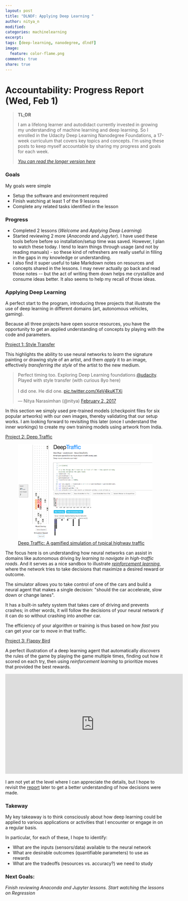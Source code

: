 ```yaml
---
layout: post
title: "DLNDF: Applying Deep Learning "
author: nitya_n
modified:
categories: machinelearning
excerpt:
tags: [deep-learning, nanodegree, dlndf]
image:
  feature: color-flame.png
comments: true
share: true
---
```


# Accountability: Progress Report (Wed, Feb 1)

> **TL;DR**
> 
> I am a lifelong learner and autodidact currently invested in growing my understanding of machine learning and deep learning. So I enrolled in the Udacity Deep Learning Nanodegree Foundations, a 17-week curriculum that covers key topics and concepts. I'm using these posts to keep myself accountable by sharing my progress and goals for each week.
> 
> [_You can read the longer version here_](http://study.camp/machinelearning/deep-learning-nd/)



### Goals

My goals were simple
 
  * Setup the software and environment required
  * Finish watching at least 1 of the 9 lessons 
  * Complete any related tasks identified in the lesson

### Progress

  * Completed 2 lessons (_Welcome_ and _Applying Deep Learning_)
  * Started reviewing 2 more (_Anaconda_ and _Jupyter_). I have used these tools before before so installation/setup time was saved. However, I plan to watch these today. I tend to learn things through usage (and not by reading manuals) - so these kind of refreshers are really useful in filling in the gaps in my knowledge or understanding. 
  * I also find it super useful to take Markdown notes on resources and concepts shared in the lessons. I may never actually go back and read those notes -- but the act of writing them down helps me crystallize and consume ideas better. It also seems to help my recall of those ideas.

### Applying Deep Learning

A perfect start to the program, introducing three projects that illustrate the use of deep learning in different domains (art, autonomous vehicles, gaming). 

Because all three projects have open source resources, you have the opportunity to get an applied understanding of concepts by playing with the code and parameters.

<a href="https://github.com/lengstrom/fast-style-transfer" class="btn">Project 1: Style Transfer</a>

This highlights the ability to use neural networks to _learn_ the signature painting or drawing style of an artist, and them _apply_ it to an image, effectively _transferring the style_ of the artist to the new medium.

<blockquote class="twitter-tweet" data-lang="en"><p lang="en" dir="ltr">Perfect timing too. Exploring Deep Learning foundations <a href="https://twitter.com/udacity">@udacity</a>. Played with style transfer (with curious 8yo here)<br><br>I did one. He did one. <a href="https://t.co/XeV4kuKTXi">pic.twitter.com/XeV4kuKTXi</a></p>&mdash; Nitya Narasimhan (@nitya) <a href="https://twitter.com/nitya/status/826986532946980869">February 2, 2017</a></blockquote>

In this section we simply used pre-trained models (checkpoint files for six popular artworks) with our own images, thereby validating that our setup works. I am looking forward to revisiting this later (once I understand the inner workings) to create my own training models using artwork from India.


<a href="http://selfdrivingcars.mit.edu/deeptrafficjs/" class="btn">Project 2: Deep Traffic</a>

<figure>
    <a href="http://selfdrivingcars.mit.edu/deeptrafficjs/" class="image-popup"><img src="/images/dlndf/deeptraffic.png" alt="image"></a>
    <figcaption>
        <a href="http://selfdrivingcars.mit.edu/deeptraffic/" title="Deep Traffic: A gamified simulation of typical highway traffic">Deep Traffic: A gamified simulation of typical highway traffic
        </a>
    </figcaption>
</figure>

The focus here is on understanding how neural networks can assist in domains like autonomous driving by _learning to navigate in high-traffic roads_. And it serves as a nice sandbox to illustrate [_reinforcement learning_](https://en.wikipedia.org/wiki/Reinforcement_learning), where the network tries to take decisions that maximize a desired reward or outcome.

The simulator allows you to take control of one of the cars and build a neural agent that makes a single decision: "should the car accelerate, slow down or change lanes". 

It has a built-in safety system that takes care of driving and prevents crashes; in other words, it will follow the decisions of your neural network _if_ it can do so without crashing into another car.

The efficiency of your algorithm or training is thus based on how _fast_ you can get your car to move in that traffic.


<a href="https://github.com/yenchenlin/DeepLearningFlappyBird" class="btn">Project 3: Flappy Bird</a>

A perfect illustration of a deep learning agent that automatically _discovers_ the rules of the game by playing the game multiple times, finding out how it scored on each try, then using _reinforcement learning_ to prioritize moves that provided the best rewards. 

<iframe width="560" height="315" src="https://www.youtube.com/embed/THhUXIhjkCM" frameborder="0" allowfullscreen></iframe>

I am not yet at the level where I can appreciate the details, but I hope to revisit the [report](http://cs229.stanford.edu/proj2015/362_report.pdf) later to get a better understanding of how decisions were made. 

### Takeway

My key takeaway is to think consciously about how deep learning could be applied to various applications or activities that I encounter or engage in on a regular basis. 

In particular, for each of these, I hope to identify:
 * What are the inputs (sensors/data) available to the neural network
 * What are desirable outcomes (quantifiable parameters) to use as rewards
 * What are the tradeoffs (resources vs. accuracy?) we need to study



### Next Goals:

_Finish reviewing Anaconda and Jupyter lessons. Start watching the lessons on Regression_
